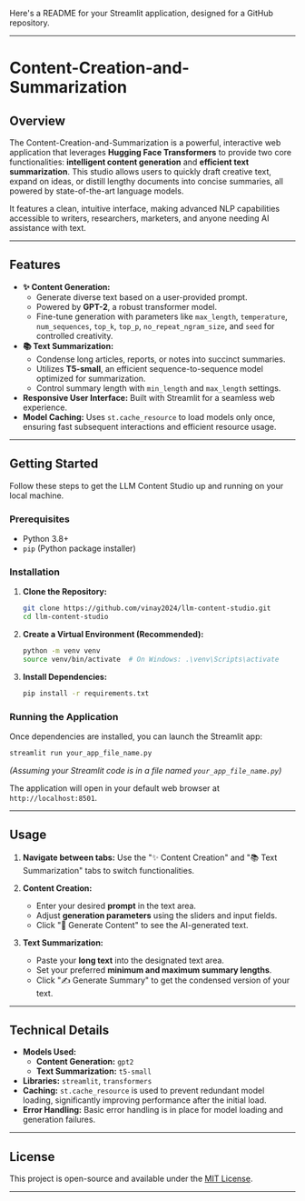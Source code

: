 Here's a README for your Streamlit application, designed for a GitHub repository.

-----

# Content-Creation-and-Summarization

## Overview

The Content-Creation-and-Summarization is a powerful, interactive web application that leverages **Hugging Face Transformers** to provide two core functionalities: **intelligent content generation** and **efficient text summarization**. This studio allows users to quickly draft creative text, expand on ideas, or distill lengthy documents into concise summaries, all powered by state-of-the-art language models.

It features a clean, intuitive interface, making advanced NLP capabilities accessible to writers, researchers, marketers, and anyone needing AI assistance with text.

-----

## Features

  * **✨ Content Generation:**
      * Generate diverse text based on a user-provided prompt.
      * Powered by **GPT-2**, a robust transformer model.
      * Fine-tune generation with parameters like `max_length`, `temperature`, `num_sequences`, `top_k`, `top_p`, `no_repeat_ngram_size`, and `seed` for controlled creativity.
  * **📚 Text Summarization:**
      * Condense long articles, reports, or notes into succinct summaries.
      * Utilizes **T5-small**, an efficient sequence-to-sequence model optimized for summarization.
      * Control summary length with `min_length` and `max_length` settings.
  * **Responsive User Interface:** Built with Streamlit for a seamless web experience.
  * **Model Caching:** Uses `st.cache_resource` to load models only once, ensuring fast subsequent interactions and efficient resource usage.

-----

## Getting Started

Follow these steps to get the LLM Content Studio up and running on your local machine.

### Prerequisites

  * Python 3.8+
  * `pip` (Python package installer)

### Installation

1.  **Clone the Repository:**

    ```bash
    git clone https://github.com/vinay2024/llm-content-studio.git
    cd llm-content-studio
    ```

2.  **Create a Virtual Environment (Recommended):**

    ```bash
    python -m venv venv
    source venv/bin/activate  # On Windows: .\venv\Scripts\activate
    ```

3.  **Install Dependencies:**

    ```bash
    pip install -r requirements.txt
    ```

### Running the Application

Once dependencies are installed, you can launch the Streamlit app:

```bash
streamlit run your_app_file_name.py
```

*(Assuming your Streamlit code is in a file named `your_app_file_name.py`)*

The application will open in your default web browser at `http://localhost:8501`.

-----

## Usage

1.  **Navigate between tabs:** Use the "✨ Content Creation" and "📚 Text Summarization" tabs to switch functionalities.

2.  **Content Creation:**

      * Enter your desired **prompt** in the text area.
      * Adjust **generation parameters** using the sliders and input fields.
      * Click "🚀 Generate Content" to see the AI-generated text.

3.  **Text Summarization:**

      * Paste your **long text** into the designated text area.
      * Set your preferred **minimum and maximum summary lengths**.
      * Click "✍️ Generate Summary" to get the condensed version of your text.

-----

## Technical Details

  * **Models Used:**
      * **Content Generation:** `gpt2`
      * **Text Summarization:** `t5-small`
  * **Libraries:** `streamlit`, `transformers`
  * **Caching:** `st.cache_resource` is used to prevent redundant model loading, significantly improving performance after the initial load.
  * **Error Handling:** Basic error handling is in place for model loading and generation failures.

-----

## License

This project is open-source and available under the [MIT License](https://www.google.com/search?q=LICENSE).

-----
